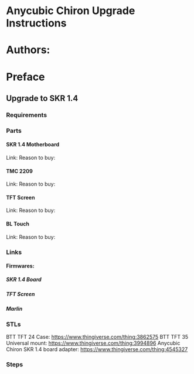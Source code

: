 # Anycubic Chiron Upgrade Instructions

# Authors:

# Preface

## Upgrade to SKR 1.4

### Requirements

### Parts
#### SKR 1.4 Motherboard
Link: 
Reason to buy:

#### TMC 2209
Link: 
Reason to buy:

#### TFT Screen
Link: 
Reason to buy:

#### BL Touch
Link: 
Reason to buy:

### Links
#### Firmwares:
##### SKR 1.4 Board

##### TFT Screen

##### Marlin

### STLs
BTT TFT 24 Case: https://www.thingiverse.com/thing:3862575
BTT TFT 35 Universal mount: https://www.thingiverse.com/thing:3994896
Anycubic Chiron SKR 1.4 board adapter: https://www.thingiverse.com/thing:4545327


### Steps
